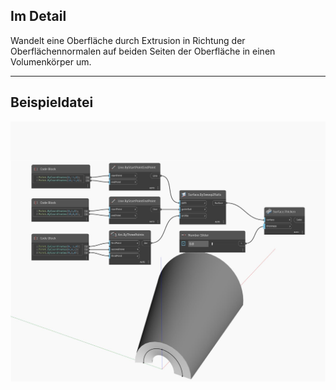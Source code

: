 ## Im Detail
Wandelt eine Oberfläche durch Extrusion in Richtung der Oberflächennormalen auf beiden Seiten der Oberfläche in einen Volumenkörper um.
___
## Beispieldatei

![Thicken (thickness)](./Autodesk.DesignScript.Geometry.Surface.Thicken(thickness)_img.jpg)

